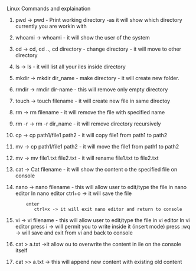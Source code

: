 Linux Commands and explaination

1. pwd -> pwd - Print working directory -as it will show which directory currently you are workin with

2. whoami -> whoami - it will show the user of the system

3. cd -> cd, cd .., cd directory - change directory - it will move to other directory

4. ls -> ls - it will list all your iles inside directory

5. mkdir -> mkdir dir_name - make directory - it will create new folder.

6. rmdir -> rmdir dir-name - this will remove only empty directory

7. touch -> touch filename - it will create new file in same directoy

8. rm -> rm filename - it will remove the file with specified name

9. rm -r -> rm -r dir_name - it will remove directory recursively

10. cp -> cp path1/file1 path2 - it will copy file1 from path1 to path2

11. mv -> cp path1/file1 path2 - it will move the file1 from path1 to path2

12. mv -> mv file1.txt file2.txt - it will rename file1.txt to file2.txt

13. cat -> Cat filename - it will show the content o the specified file on console

14. nano -> nano filename - this will allow user to edit/type the file in nano editor
	In nano editor ctrl+o -> it will save the file

			enter 
		       ctrl+x -> it will exit nano editor and return to console
15. vi -> vi filename - this will allow user to edit/type the file in vi editor
	In vi editor press i -> will permit you to write inside it (insert mode)
		     press :wq -> will save and exit from vi and back to console

16. cat > a.txt ->it allow ou to overwrite the content in ile on the console itself

17. cat >> a.txt -> this will append new content with existing old content
